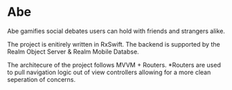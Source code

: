 # Abe
Abe gamifies social debates users can hold with friends and strangers alike.

The project is enitirely written in RxSwift. The backend is supported by the Realm Object Server & Realm Mobile Databse. 

The architecure of the project follows MVVM + Routers. 
*Routers are used to pull navigation logic out of view controllers allowing for a more clean seperation of concerns. 
